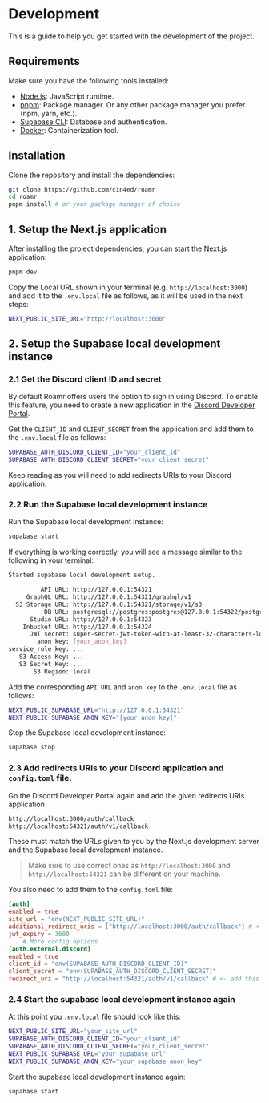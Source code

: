 # Development

This is a guide to help you get started with the development of the project.

## Requirements

Make sure you have the following tools installed:

- [Node.js](https://nodejs.org/en/): JavaScript runtime.
- [pnpm](https://pnpm.io/): Package manager. Or any other package manager you prefer (npm, yarn, etc.).
- [Supabase CLI](https://supabase.com/docs/guides/local-development): Database and authentication.
- [Docker](https://www.docker.com/): Containerization tool.

## Installation

Clone the repository and install the dependencies:

```bash
git clone https://github.com/cin4ed/roamr
cd roamr
pnpm install # or your package manager of choice
```

## 1. Setup the Next.js application

After installing the project dependencies, you can start the Next.js application:

```bash
pnpm dev
```

Copy the Local URL shown in your terminal (e.g. `http://localhost:3000`) and add it to the `.env.local` file as follows, as it will be used in the next steps:

```bash
NEXT_PUBLIC_SITE_URL="http://localhost:3000"
```

## 2. Setup the Supabase local development instance

### 2.1 Get the Discord client ID and secret

By default Roamr offers users the option to sign in using Discord. To enable this feature, you need to create a new application in the [Discord Developer Portal](https://discord.com/developers/applications).

Get the `CLIENT_ID` and `CLIENT_SECRET` from the application and add them to the `.env.local` file as follows:

```bash
SUPABASE_AUTH_DISCORD_CLIENT_ID="your_client_id"
SUPABASE_AUTH_DISCORD_CLIENT_SECRET="your_client_secret"
```

Keep reading as you will need to add redirects URIs to your Discord application.

### 2.2 Run the Supabase local development instance

Run the Supabase local development instance:

```bash
supabase start
```

If everything is working correctly, you will see a message similar to the following in your terminal:

```bash
Started supabase local development setup.

         API URL: http://127.0.0.1:54321
     GraphQL URL: http://127.0.0.1:54321/graphql/v1
  S3 Storage URL: http://127.0.0.1:54321/storage/v1/s3
          DB URL: postgresql://postgres:postgres@127.0.0.1:54322/postgres
      Studio URL: http://127.0.0.1:54323
    Inbucket URL: http://127.0.0.1:54324
      JWT secret: super-secret-jwt-token-with-at-least-32-characters-long
        anon key: [your_anon_key]
service_role key: ...
   S3 Access Key: ...
   S3 Secret Key: ...
       S3 Region: local
```

Add the corresponding `API URL` and `anon key` to the `.env.local` file as follows:

```bash
NEXT_PUBLIC_SUPABASE_URL="http://127.0.0.1:54321"
NEXT_PUBLIC_SUPABASE_ANON_KEY="[your_anon_key]"
```

Stop the Supabase local development instance:

```bash
supabase stop
```

### 2.3 Add redirects URIs to your Discord application and `config.toml` file.

Go the Discord Developer Portal again and add the given redirects URIs application

```bash
http://localhost:3000/auth/callback
http://localhost:54321/auth/v1/callback
```

These must match the URLs given to you by the Next.js development server and the Supabase local development instance.

> Make sure to use correct ones as `http://localhost:3000` and `http://localhost:54321` can be different on your machine.

You also need to add them to the `config.toml` file:

```toml
[auth]
enabled = true
site_url = "env(NEXT_PUBLIC_SITE_URL)"
additional_redirect_uris = ["http://localhost:3000/auth/callback"] # <- add this here
jwt_expiry = 3600
... # More config options
[auth.external.discord]
enabled = true
client_id = "env(SUPABASE_AUTH_DISCORD_CLIENT_ID)"
client_secret = "env(SUPABASE_AUTH_DISCORD_CLIENT_SECRET)"
redirect_uri = "http://localhost:54321/auth/v1/callback" # <- add this here
```

### 2.4 Start the supabase local development instance again

At this point you `.env.local` file should look like this:

```bash
NEXT_PUBLIC_SITE_URL="your_site_url"
SUPABASE_AUTH_DISCORD_CLIENT_ID="your_client_id"
SUPABASE_AUTH_DISCORD_CLIENT_SECRET="your_client_secret"
NEXT_PUBLIC_SUPABASE_URL="your_supabase_url"
NEXT_PUBLIC_SUPABASE_ANON_KEY="your_supabase_anon_key"
```

Start the supabase local development instance again:

```bash
supabase start
```

